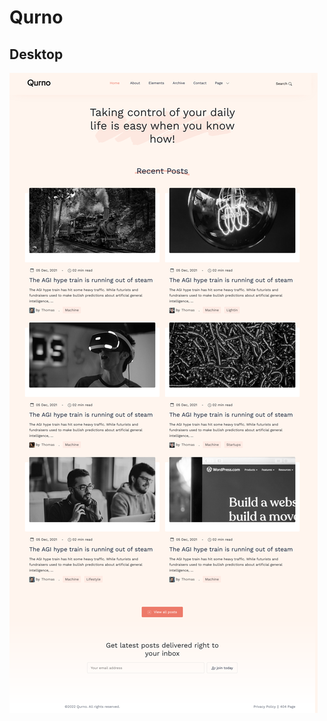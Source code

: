 # Qurno
 ## Desktop
![Qurno-desktop-compressed](https://github.com/neda1998/Qurno/blob/main/img/Screenshot%202022-04-21%20at%2016-13-33%20project4.png)
